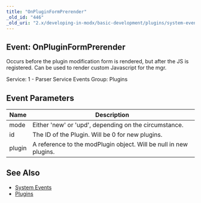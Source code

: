 ```yaml
---
title: "OnPluginFormPrerender"
_old_id: "446"
_old_uri: "2.x/developing-in-modx/basic-development/plugins/system-events/onpluginformprerender"
---
```


## Event: OnPluginFormPrerender

Occurs before the plugin modification form is rendered, but after the JS is registered. Can be used to render custom Javascript for the mgr.

Service: 1 - Parser Service Events 
Group: Plugins

## Event Parameters

| Name | Description |
|------|-------------|
| mode | Either 'new' or 'upd', depending on the circumstance. |
| id | The ID of the Plugin. Will be 0 for new plugins. |
| plugin | A reference to the modPlugin object. Will be null in new plugins. |

## See Also

- [System Events](developing-in-modx/basic-development/plugins/system-events "System Events")
- [Plugins](developing-in-modx/basic-development/plugins "Plugins")
